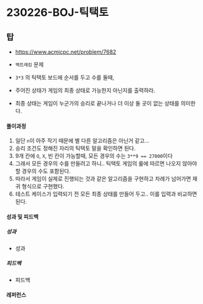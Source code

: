 # 230226-BOJ-틱택토

## 탑

- https://www.acmicpc.net/problem/7682

- `백트래킹` 문제

- `3*3` 의 틱택토 보드에 순서를 두고 수를 둘때,

- 주어진 상태가 게임의 최종 상태로 가능한지 아닌지를 출력하라.

- 최종 상태는 게임이 누군가의 승리로 끝나거나 더 이상 둘 곳이 없는 상태를 의미한다.

#### 풀이과정

1. 일단 `n`이 아주 작기 때문에 별 다른 알고리즘은 아닌거 같고...
2. 승리 조건도 정해진 자리의 틱택토 말을 확인하면 된다.
3. 9개 칸에 `O`, `X`, 빈 칸이 가능할때, 모든 경우의 수는 `3**9 == 27000`이다
4. 그래서 모든 경우의 수를 만들려고 하니.. 틱택토 게임의 룰에 따르면 나오지 않아야 할 경우의 수도 포함된다.
5. 따라서 게임이 실제로 진행되는 것과 같은 알고리즘을 구현하고 차례가 넘어가면 재귀 형식으로 구현했다.
6. 테스트 케이스가 입력되기 전 모든 최종 상태를 만들어 두고.. 이를 입력과 비교하면 된다.

#### 성과 및 피드백

##### 성과

- 성과

##### 피드백

- 피드백

#### 레퍼런스

> 
